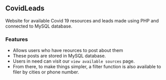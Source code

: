 ## CovidLeads
Website for available Covid 19 resources and leads made using PHP and connected to MySQL database.

### Features
- Allows users who have reources to post about them
- These posts are stored in MySQL database.
- Users in need can visit our `view available sources` page.
- From there, to make things simpler, a filter function is also available to filer by cities or phone number.